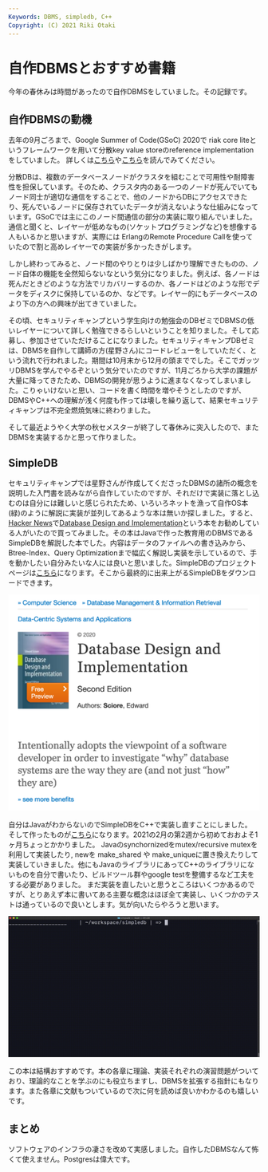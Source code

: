 ```yaml
---
Keywords: DBMS, simpledb, C++
Copyright: (C) 2021 Riki Otaki
---
```


# 自作DBMSとおすすめ書籍

今年の春休みは時間があったので自作DBMSをしていました。その記録です。

## 自作DBMSの動機

去年の9月ごろまで、Google Summer of Code(GSoC) 2020で riak core liteというフレームワークを用いて分散key value storeのreference implementationをしていました。 詳しくは[こちら](https://rotaki.org/?post=20200819_gsoc1)や[こちら](https://rotaki.org/?post=20200914_gsoc2)を読んでみてください。

分散DBは、複数のデータベースノードがクラスタを組むことで可用性や耐障害性を担保しています。そのため、クラスタ内のある一つのノードが死んでいてもノード同士が適切な通信をすることで、他のノードからDBにアクセスできたり、死んでいるノードに保存されていたデータが消えないような仕組みになっています。GSoCでは主にこのノード間通信の部分の実装に取り組んでいました。通信と聞くと、レイヤーが低めなもの(ソケットプログラミングなど)を想像する人もいるかと思いますが、実際には ErlangのRemote Procedure Callを使っていたので割と高めレイヤーでの実装が多かったきがします。

しかし終わってみると、ノード間のやりとりは少しばかり理解できたものの、ノード自体の機能を全然知らないなという気分になりました。例えば、各ノードは死んだときどのような方法でリカバリーするのか、各ノードはどのような形でデータをディスクに保持しているのか、などです。レイヤー的にもデータベースのより下の方への興味が出てきていました。

その頃、セキュリティキャンプという学生向けの勉強会のDBゼミでDBMSの低いレイヤーについて詳しく勉強できるらしいということを知りました。そして応募し、参加させていただけることになりました。セキュリティキャンプDBゼミは、DBMSを自作して講師の方(星野さん)にコードレビューをしていただく、という流れで行われました。期間は10月末から12月の頭まででした。そこでガッツリDBMSを学んでやるぞという気分でいたのですが、11月ごろから大学の課題が大量に降ってきたため、DBMSの開発が思うように進まなくなってしまいました。こりゃいけないと思い、コードを書く時間を増やそうとしたのですが、DBMSやC++への理解が浅く何度も作っては壊しを繰り返して、結果セキュリティキャンプは不完全燃焼気味に終わりました。

そして最近ようやく大学の秋セメスターが終了して春休みに突入したので、またDBMSを実装するかと思って作りました。

## SimpleDB

セキュリティキャンプでは星野さんが作成してくださったDBMSの諸所の概念を説明した入門書を読みながら自作していたのですが、それだけで実装に落とし込むのは自分には難しいと感じられたため、いろいろネットを漁って自作OS本(緑)のように解説に実装が並列してあるような本は無いか探しました。すると、[Hacker News](https://news.ycombinator.com/item?id=21793270)で[Database Design and Implementation](https://www.springer.com/gp/book/9783030338350)という本をお勧めしている人がいたので買ってみました。その本はJavaで作った教育用のDBMSであるSimpleDBを解説した本でした。内容はデータのファイルへの書き込みから、Btree-Index、Query Optimizationまで幅広く解説し実装を示しているので、手を動かしたい自分みたいな人には良いと思いました。SimpleDBのプロジェクトページは[こちら](http://www.cs.bc.edu/~sciore/simpledb/)になります。そこから最終的に出来上がるSimpleDBをダウンロードできます。

 <img src="./images/db.png" width="600">

自分はJavaがわからないのでSimpleDBをC++で実装し直すことにしました。
そして作ったものが[こちら](https://github.com/wattlebirdaz/simpledb)になります。2021の2月の第2週から初めておおよそ1ヶ月ちょっとかかりました。
Javaのsynchornizedをmutex/recursive mutexを利用して実装したり, newを make_shared や make_uniqueに置き換えたりして実装していきました。他にもJavaのライブラリにあってC++のライブラリにないものを自分で書いたり、ビルドツール群やgoogle testを整備するなど工夫をする必要がありました。
まだ実装を直したいと思うところはいくつかあるのですが、とりあえず本に書いてある主要な概念はほぼ全て実装し、いくつかのテストは通っているので良いとします。気が向いたらやろうと思います。

<img src="./images/sample.gif" width="600">

この本は結構おすすめです。本の各章に理論、実装それぞれの演習問題がついており、理論的なことを学ぶのにも役立ちますし、DBMSを拡張する指針にもなります。また各章に文献もついているので次に何を読めば良いかわかるのも嬉しいです。

## まとめ

ソフトウェアのインフラの凄さを改めて実感しました。自作したDBMSなんて怖くて使えません。Postgresは偉大です。
